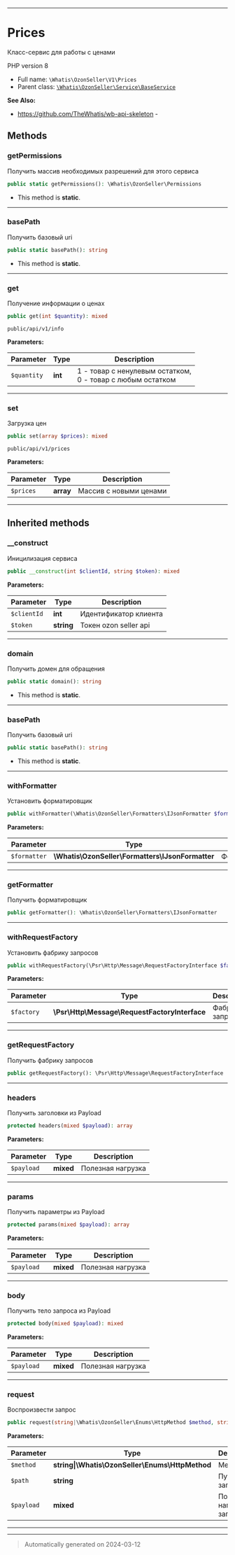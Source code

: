 ***

# Prices

Класс-сервис для работы
с ценами

PHP version 8

* Full name: `\Whatis\OzonSeller\V1\Prices`
* Parent class: [`\Whatis\OzonSeller\Service\BaseService`](../Service/BaseService.md)

**See Also:**

* https://github.com/TheWhatis/wb-api-skeleton - 




## Methods


### getPermissions

Получить массив необходимых разрешений
для этого сервиса

```php
public static getPermissions(): \Whatis\OzonSeller\Permissions
```



* This method is **static**.








***

### basePath

Получить базовый uri

```php
public static basePath(): string
```



* This method is **static**.








***

### get

Получение информации о ценах

```php
public get(int $quantity): mixed
```

`public/api/v1/info`






**Parameters:**

| Parameter | Type | Description |
|-----------|------|-------------|
| `$quantity` | **int** | 1 - товар с ненулевым остатком,<br />0 - товар с любым остатком |





***

### set

Загрузка цен

```php
public set(array $prices): mixed
```

`public/api/v1/prices`






**Parameters:**

| Parameter | Type | Description |
|-----------|------|-------------|
| `$prices` | **array** | Массив с новыми ценами |





***


## Inherited methods


### __construct

Иницилизация сервиса

```php
public __construct(int $clientId, string $token): mixed
```








**Parameters:**

| Parameter | Type | Description |
|-----------|------|-------------|
| `$clientId` | **int** | Идентификатор клиента |
| `$token` | **string** | Токен ozon seller api |





***

### domain

Получить домен для обращения

```php
public static domain(): string
```



* This method is **static**.








***

### basePath

Получить базовый uri

```php
public static basePath(): string
```



* This method is **static**.








***

### withFormatter

Установить форматировщик

```php
public withFormatter(\Whatis\OzonSeller\Formatters\IJsonFormatter $formatter): static
```








**Parameters:**

| Parameter | Type | Description |
|-----------|------|-------------|
| `$formatter` | **\Whatis\OzonSeller\Formatters\IJsonFormatter** | Форматировщик |





***

### getFormatter

Получить форматировщик

```php
public getFormatter(): \Whatis\OzonSeller\Formatters\IJsonFormatter
```












***

### withRequestFactory

Установить фабрику запросов

```php
public withRequestFactory(\Psr\Http\Message\RequestFactoryInterface $factory): static
```








**Parameters:**

| Parameter | Type | Description |
|-----------|------|-------------|
| `$factory` | **\Psr\Http\Message\RequestFactoryInterface** | Фабрика запросов |





***

### getRequestFactory

Получить фабрику запросов

```php
public getRequestFactory(): \Psr\Http\Message\RequestFactoryInterface
```












***

### headers

Получить заголовки из Payload

```php
protected headers(mixed $payload): array
```








**Parameters:**

| Parameter | Type | Description |
|-----------|------|-------------|
| `$payload` | **mixed** | Полезная нагрузка |





***

### params

Получить параметры из Payload

```php
protected params(mixed $payload): array
```








**Parameters:**

| Parameter | Type | Description |
|-----------|------|-------------|
| `$payload` | **mixed** | Полезная нагрузка |





***

### body

Получить тело запроса из Payload

```php
protected body(mixed $payload): mixed
```








**Parameters:**

| Parameter | Type | Description |
|-----------|------|-------------|
| `$payload` | **mixed** | Полезная нагрузка |





***

### request

Воспроизвести запрос

```php
public request(string|\Whatis\OzonSeller\Enums\HttpMethod $method, string $path, mixed $payload = null): mixed
```








**Parameters:**

| Parameter | Type | Description |
|-----------|------|-------------|
| `$method` | **string&#124;\Whatis\OzonSeller\Enums\HttpMethod** | Метод |
| `$path` | **string** | Путь до запроса |
| `$payload` | **mixed** | Полезная нагрузка запроса |





***


***
> Automatically generated on 2024-03-12
